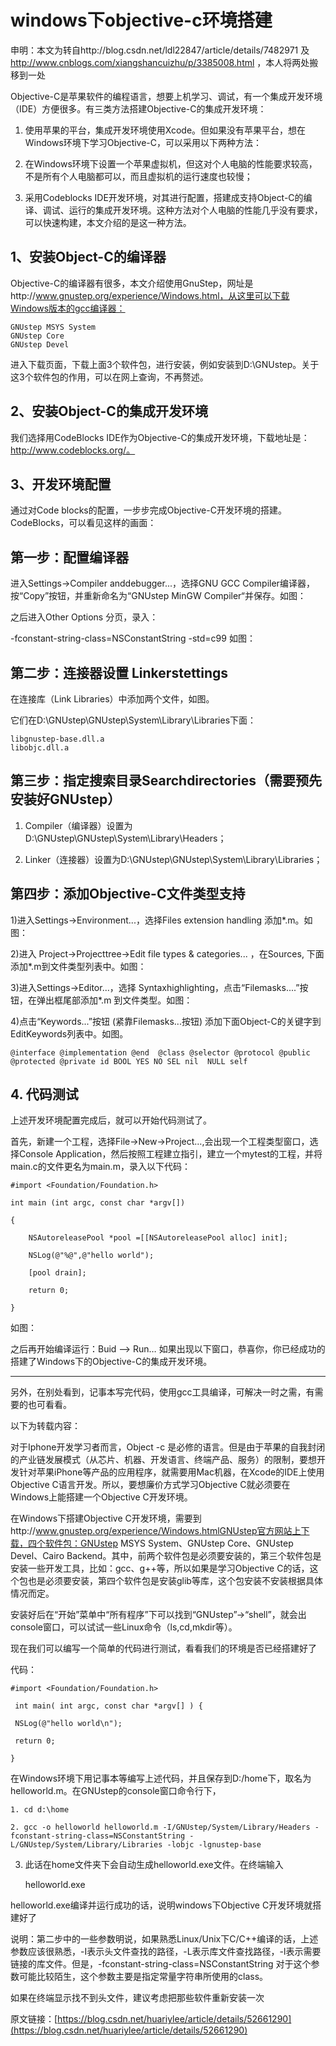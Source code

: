 
# windows下objective-c环境搭建 #

申明：本文为转自http://blog.csdn.net/ldl22847/article/details/7482971 及 http://www.cnblogs.com/xiangshancuizhu/p/3385008.html ，本人将两处搬移到一处

Objective-C是苹果软件的编程语言，想要上机学习、调试，有一个集成开发环境（IDE）方便很多。有三类方法搭建Objective-C的集成开发环境：

1)   使用苹果的平台，集成开发环境使用Xcode。但如果没有苹果平台，想在Windows环境下学习Objective-C，可以采用以下两种方法：

2)   在Windows环境下设置一个苹果虚拟机，但这对个人电脑的性能要求较高，不是所有个人电脑都可以，而且虚拟机的运行速度也较慢；

3)   采用Codeblocks IDE开发环境，对其进行配置，搭建成支持Object-C的编译、调试、运行的集成开发环境。这种方法对个人电脑的性能几乎没有要求，可以快速构建，本文介绍的是这一种方法。

 

## 1、安装Object-C的编译器 ##

Objective-C的编译器有很多，本文介绍使用GnuStep，网址是http://www.gnustep.org/experience/Windows.html，从这里可以下载Windows版本的gcc编译器：

    GNUstep MSYS System
    GNUstep Core
    GNUstep Devel

进入下载页面，下载上面3个软件包，进行安装，例如安装到D:\GNUstep。关于这3个软件包的作用，可以在网上查询，不再赘述。

 

## 2、安装Object-C的集成开发环境 ##

我们选择用CodeBlocks IDE作为Objective-C的集成开发环境，下载地址是：http://www.codeblocks.org/。

 

## 3、开发环境配置 ##

通过对Code blocks的配置，一步步完成Objective-C开发环境的搭建。CodeBlocks，可以看见这样的画面：

 

## 第一步：配置编译器 ##

进入Settings->Compiler anddebugger...，选择GNU GCC Compiler编译器，按“Copy”按钮，并重新命名为“GNUstep MinGW Compiler“并保存。如图：

 

之后进入Other Options 分页，录入：

-fconstant-string-class=NSConstantString -std=c99 如图：

 

 

## 第二步：连接器设置 Linkerstettings ##

在连接库（Link Libraries）中添加两个文件，如图。

它们在D:\GNUstep\GNUstep\System\Library\Libraries下面：

    libgnustep-base.dll.a
    libobjc.dll.a


## 第三步：指定搜索目录Searchdirectories（需要预先安装好GNUstep） ##

 

1)  Compiler（编译器）设置为D:\GNUstep\GNUstep\System\Library\Headers；

 

 

2)  Linker（连接器）设置为D:\GNUstep\GNUstep\System\Library\Libraries；

 

 

 

## 第四步：添加Objective-C文件类型支持 ##

1)进入Settings->Environment...，选择Files extension handling 添加*.m。如图：

 

2)进入 Project->Projecttree->Edit file types & categories... ，在Sources, 下面添加*.m到文件类型列表中。如图：

 

3)进入Settings->Editor...，选择 Syntaxhighlighting，点击“Filemasks....”按钮，在弹出框尾部添加*.m 到文件类型。如图：

 

 

4)点击“Keywords...”按钮 (紧靠Filemasks...按钮) 添加下面Object-C的关键字到EditKeywords列表中。如图。

    @interface @implementation @end  @class @selector @protocol @public @protected @private id BOOL YES NO SEL nil  NULL self

 

 

## 4.   代码测试 ##

上述开发环境配置完成后，就可以开始代码测试了。

首先，新建一个工程，选择File->New->Project…,会出现一个工程类型窗口，选择Console Application，然后按照工程建立指引，建立一个mytest的工程，并将main.c的文件更名为main.m，录入以下代码：

```
#import <Foundation/Foundation.h>

int main (int argc, const char *argv[])

{

    NSAutoreleasePool *pool =[[NSAutoreleasePool alloc] init];

    NSLog(@"%@",@"hello world");

    [pool drain];

    return 0;

}
```

如图：

 

 

之后再开始编译运行：Buid –> Run… 如果出现以下窗口，恭喜你，你已经成功的搭建了Windows下的Objective-C的集成开发环境。




---

另外，在别处看到，记事本写完代码，使用gcc工具编译，可解决一时之需，有需要的也可看看。

以下为转载内容：




对于Iphone开发学习者而言，Object -c 是必修的语言。但是由于苹果的自我封闭的产业链发展模式（从芯片、机器、开发语言、终端产品、服务）的限制，要想开发针对苹果iPhone等产品的应用程序，就需要用Mac机器，在Xcode的IDE上使用Objective C语言开发。所以，要想廉价方式学习Objective C就必须要在Windows上能搭建一个Objective C开发环境。 

在Windows下搭建Objective C开发环境，需要到http://www.gnustep.org/experience/Windows.htmlGNUstep官方网站上下载，四个软件包：GNUstep MSYS System、GNUstep Core、GNUstep Devel、Cairo Backend。其中，前两个软件包是必须要安装的，第三个软件包是安装一些开发工具，比如：gcc、g++等，所以如果是学习Objective C的话，这个包也是必须要安装，第四个软件包是安装glib等库，这个包安装不安装根据具体情况而定。

安装好后在“开始”菜单中“所有程序”下可以找到“GNUstep”->“shell”，就会出console窗口，可以试试一些Linux命令（ls,cd,mkdir等）。 

现在我们可以编写一个简单的代码进行测试，看看我们的环境是否已经搭建好了 

代码： 

```
#import <Foundation/Foundation.h>    
    
 int main( int argc, const char *argv[] ) {    
    
 NSLog(@"hello world\n");    
    
 return 0;    
    
}  
```

在Windows环境下用记事本等编写上述代码，并且保存到D:/home下，取名为helloworld.m。在GNUstep的console窗口命令行下， 

```
1. cd d:\home 

2. gcc -o helloworld helloworld.m -I/GNUstep/System/Library/Headers -fconstant-string-class=NSConstantString -L/GNUstep/System/Library/Libraries -lobjc -lgnustep-base 
```

3. 此话在home文件夹下会自动生成helloworld.exe文件。在终端输入 

    helloworld.exe 

helloworld.exe编译并运行成功的话，说明windows下Objective C开发环境就搭建好了 

说明：第二步中的一些参数明说，如果熟悉Linux/Unix下C/C++编译的话，上述参数应该很熟悉，-I表示头文件查找的路径，-L表示库文件查找路径，-l表示需要链接的库文件。但是，-fconstant-string-class=NSConstantString  对于这个参数可能比较陌生，这个参数主要是指定常量字符串所使用的class。 

如果在终端显示找不到头文件，建议考虑把那些软件重新安装一次

原文链接：[https://blog.csdn.net/huariylee/article/details/52661290](https://blog.csdn.net/huariylee/article/details/52661290)